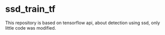 # ssd_train_tf
This repository is based on tensorflow api, about detection using ssd, only little code was modified.
